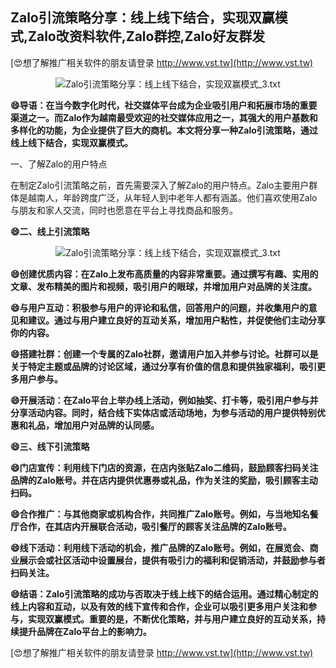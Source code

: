 ## **Zalo引流策略分享：线上线下结合，实现双赢模式,Zalo改资料软件,Zalo群控,Zalo好友群发**

[😍想了解推广相关软件的朋友请登录 http://www.vst.tw](http://www.vst.tw)

 <center><img src="https://vst.tw/MP4/tuiguang/png/4.png" alt="Zalo引流策略分享：线上线下结合，实现双赢模式_3.txt"></center>

**😄导语：在当今数字化时代，社交媒体平台成为企业吸引用户和拓展市场的重要渠道之一。而Zalo作为越南最受欢迎的社交媒体应用之一，其强大的用户基数和多样化的功能，为企业提供了巨大的商机。本文将分享一种Zalo引流策略，通过线上线下结合，实现双赢模式。**

一、了解Zalo的用户特点

在制定Zalo引流策略之前，首先需要深入了解Zalo的用户特点。Zalo主要用户群体是越南人，年龄跨度广泛，从年轻人到中老年人都有涵盖。他们喜欢使用Zalo与朋友和家人交流，同时也愿意在平台上寻找商品和服务。

**😄二、线上引流策略**

 <center><img src="https://vst.tw/MP4/tuiguang/png/8.png" alt="Zalo引流策略分享：线上线下结合，实现双赢模式_3.txt"></center>

**😄创建优质内容：在Zalo上发布高质量的内容非常重要。通过撰写有趣、实用的文章、发布精美的图片和视频，吸引用户的眼球，并增加用户对品牌的关注度。**

**😄与用户互动：积极参与用户的评论和私信，回答用户的问题，并收集用户的意见和建议。通过与用户建立良好的互动关系，增加用户粘性，并促使他们主动分享你的内容。**

**😄搭建社群：创建一个专属的Zalo社群，邀请用户加入并参与讨论。社群可以是关于特定主题或品牌的讨论区域，通过分享有价值的信息和提供独家福利，吸引更多用户参与。**

**😄开展活动：在Zalo平台上举办线上活动，例如抽奖、打卡等，吸引用户参与并分享活动内容。同时，结合线下实体店或活动场地，为参与活动的用户提供特别优惠和礼品，增加用户对品牌的认同感。**

**😄三、线下引流策略**

**😄门店宣传：利用线下门店的资源，在店内张贴Zalo二维码，鼓励顾客扫码关注品牌的Zalo账号。并在店内提供优惠券或礼品，作为关注的奖励，吸引顾客主动扫码。**

**😄合作推广：与其他商家或机构合作，共同推广Zalo账号。例如，与当地知名餐厅合作，在其店内开展联合活动，吸引餐厅的顾客关注品牌的Zalo账号。**

**😄线下活动：利用线下活动的机会，推广品牌的Zalo账号。例如，在展览会、商业展示会或社区活动中设置展台，提供有吸引力的福利和促销活动，并鼓励参与者扫码关注。**

**😄结语：Zalo引流策略的成功与否取决于线上线下的结合运用。通过精心制定的线上内容和互动，以及有效的线下宣传和合作，企业可以吸引更多用户关注和参与，实现双赢模式。重要的是，不断优化策略，并与用户建立良好的互动关系，持续提升品牌在Zalo平台上的影响力。**

[😍想了解推广相关软件的朋友请登录 http://www.vst.tw](http://www.vst.tw)



